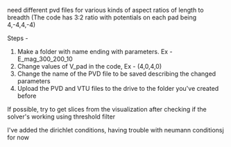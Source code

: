 need different pvd files for various kinds of aspect ratios of length to breadth
(The code has 3:2 ratio with potentials on each pad being 4,-4,4,-4)

Steps - 
1. Make a folder with name ending with parameters. Ex - E_mag_300_200_10
2. Change values of V_pad in the code, Ex - (4,0,4,0)
3. Change the name of the PVD file to be saved describing the changed parameters
4. Upload the PVD and VTU files to the drive to the folder you've created before

 If possible, try to get slices from the visualization after checking if the solver's working using threshold filter

I've added the dirichlet conditions, having trouble with neumann conditionsj for now